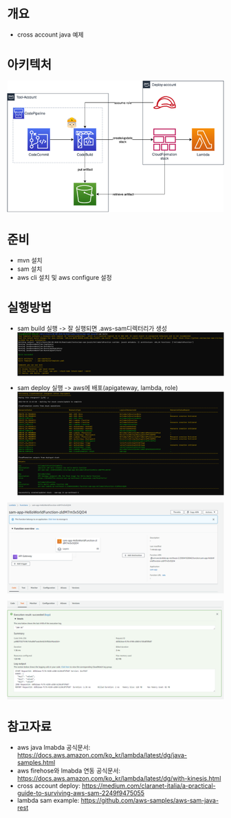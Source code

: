 # 개요
* cross account java 예제

# 아키텍처
![](imgs/arch.png)

# 준비
* mvn 설치
* sam 설치
* aws cli 설치 및 aws configure 설정

# 실행방법
* sam build 실행 -> 잘 실행되면 .aws-sam디렉터리가 생성
![](imgs/sambuild.PNG)

* sam deploy 실행 -> aws에 배포(apigateway, lambda, role)
![](imgs/samdeploy1.PNG)

![](imgs/samdeploy2.PNG)

![](imgs/samdeploy3.PNG)

# 참고자료
* aws java lmabda 공식문서: https://docs.aws.amazon.com/ko_kr/lambda/latest/dg/java-samples.html
* aws firehose와 lmabda 연동 공식문서: https://docs.aws.amazon.com/ko_kr/lambda/latest/dg/with-kinesis.html
* cross account deploy: https://medium.com/claranet-italia/a-practical-guide-to-surviving-aws-sam-2249f9475055
* lambda sam example: https://github.com/aws-samples/aws-sam-java-rest